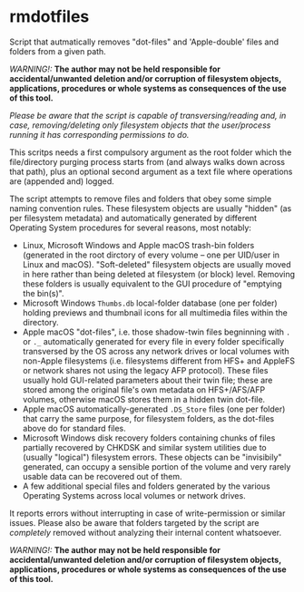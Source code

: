 # rmdotfiles
Script that autmatically removes "dot-files" and 'Apple-double' files and folders from a given path.

*WARNING!:* **The author may not be held responsible for accidental/unwanted deletion and/or corruption of filesystem objects, applications, procedures or whole systems as consequences of the use of this tool.**

*Please be aware that the script is capable of transversing/reading and, in case, removing/deleting only filesystem objects that the user/process running it has corresponding permissions to do.*

This scritps needs a first compulsory argument as the root folder which the file/directory purging process starts from (and always walks down across that path), plus an optional second argument as a text file where operations are (appended and) logged.

The script attempts to remove files and folders that obey some simple naming convention rules. These filesystem objects are usually "hidden" (as per filesystem metadata) and automatically generated by different Operating System procedures for several reasons, most notably:
 * Linux, Microsoft Windows and Apple macOS trash-bin folders (generated in the root dirctory of every volume – one per UID/user in Linux and macOS). "Soft-deleted" filesystem objects are usually moved in here rather than being deleted at filesystem (or block) level. Removing these folders is usually equivalent to the GUI procedure of "emptying the bin(s)".
 * Microsoft Windows `Thumbs.db` local-folder database (one per folder) holding previews and thumbnail icons for all multimedia files within the directory.
 * Apple macOS "dot-files", i.e. those shadow-twin files begninning with `.` or `._` automatically generated for every file in every folder specifically transversed by the OS across any network drives or local volumes with non-Apple filesystems (i.e. filesystems different from HFS+ and AppleFS or network shares not using the legacy AFP protocol). These files usually hold GUI-related parameters about their twin file; these are stored among the original file's own metadata on HFS+/AFS/AFP volumes, otherwise macOS stores them in a hidden twin dot-file.
 * Apple macOS automatically-generated `.DS_Store` files (one per folder) that carry the same purpose, for filesystem folders, as the dot-files above do for standard files.
 * Microsoft Windows disk recovery folders containing chunks of files partially recovered by CHKDSK and similar system utilities due to (usually "logical") filesystem errors. These objects can be "invisibily" generated, can occupy a sensible portion of the volume and very rarely usable data can be recovered out of them.
  * A few additional special files and folders generated by the various Operating Systems across local volumes or network drives.
  
It reports errors without interrupting in case of write-permission or similar issues. Please also be aware that folders targeted by the script are *completely* removed without analyzing their internal content whatsoever.

*WARNING!:* **The author may not be held responsible for accidental/unwanted deletion and/or corruption of filesystem objects, applications, procedures or whole systems as consequences of the use of this tool.**
